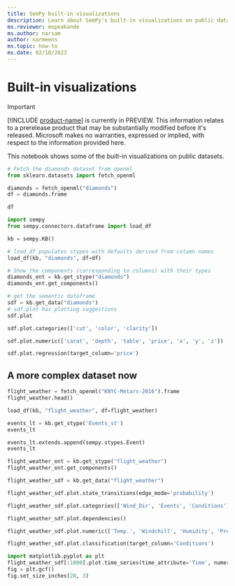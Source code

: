```yaml
---
title: SemPy built-in visualizations
description: Learn about SemPy's built-in visualizations on public datasets.
ms.reviewer: mopeakande
ms.author: narsam
author: narmeens
ms.topic: how-to
ms.date: 02/10/2023
---
```


# Built-in visualizations

> [!IMPORTANT]
> [!INCLUDE [product-name](../includes/product-name.md)] is currently in PREVIEW. This information relates to a prerelease product that may be substantially modified before it's released. Microsoft makes no warranties, expressed or implied, with respect to the information provided here.

This notebook shows some of the built-in visualizations on public datasets.

```python
# Fetch the diamonds dataset from openml
from sklearn.datasets import fetch_openml

diamonds = fetch_openml("diamonds")
df = diamonds.frame

df
```

```python
import sempy
from sempy.connectors.dataframe import load_df

kb = sempy.KB()

# load_df populates stypes with defaults derived from column names
load_df(kb, "diamonds", df=df)
```

```python
# Show the components (corresponding to columns) with their types
diamonds_ent = kb.get_stype("diamonds")
diamonds_ent.get_components()
```

```python
# get the semantic dataframe
sdf = kb.get_data("diamonds")
# sdf.plot has plotting suggestions
sdf.plot
```

```python
sdf.plot.categories(['cut', 'color', 'clarity'])
```

```python
sdf.plot.numeric(['carat', 'depth', 'table', 'price', 'x', 'y', 'z'])
```

```python
sdf.plot.regression(target_column='price')
```

## A more complex dataset now

```python
flight_weather = fetch_openml("KNYC-Metars-2016").frame
flight_weather.head()
```

```python
load_df(kb, "flight_weather", df=flight_weather)
```

```python
events_lt = kb.get_stype('Events_st')
events_lt
```

```python
events_lt.extends.append(sempy.stypes.Event)
events_lt
```

```python
flight_weather_ent = kb.get_stype("flight_weather")
flight_weather_ent.get_components()
```

```python
flight_weather_sdf = kb.get_data("flight_weather")
```

```python
flight_weather_sdf.plot.state_transitions(edge_mode='probability')
```

```python
flight_weather_sdf.plot.categories(['Wind_Dir', 'Events', 'Conditions'])
```

```python
flight_weather_sdf.plot.dependencies()
```

```python
flight_weather_sdf.plot.numeric(['Temp.', 'Windchill', 'Humidity', 'Pressure', 'Dew_Point', 'Visibility', 'Wind_Speed', 'Gust_Speed', 'Precip'])
```

```python
flight_weather_sdf.plot.classification(target_column='Conditions')
```

```python
import matplotlib.pyplot as plt
flight_weather_sdf[:1000].plot.time_series(time_attribute='Time', numeric_attributes=['Temp.', 'Windchill', 'Humidity', 'Dew_Point', 'Visibility', 'Wind_Speed', 'Gust_Speed', 'Precip'])
fig = plt.gcf()
fig.set_size_inches(20, 3)
```
